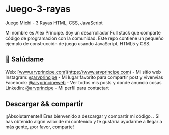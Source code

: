 # Juego-3-rayas
Juego Michi - 3 Rayas HTML, CSS, JavaScript

Mi nombre es Alex Principe. Soy un desarrollador Full stack que comparte código de programación con la comunidad.
Este repo contiene un pequeño ejemplo de construcción de juego usando JavaScript, HTML5 y CSS.

## 👋 Salúdame

Web: [www.arvprincipe.com](https://www.arvprincipe.com) - Mi sitio web<br>
Instagram: [@arvprincipe](https://www.instagram.com/arvprincipe/) - Mi lugar favorito para compartir post y vivenvias<br>
Facebook: [@arvprincipeweb](https://www.facebook.com/arvprincipeweb) - Ver todos mis posts y donde anuncio cosas<br>
Linkedin: [@arvprincipe](https://www.linkedin.com/in/arvprincipe/) - Mi perfil para contactart<br>

## Descargar && compartir

¡¡Absolutamente!! Eres bienvenido a descargar y compartir mi código. . Si has obtenido algún valor de mi contenido y te gustaría ayudarme a llegar a más gente, ¡por favor, comparte!
